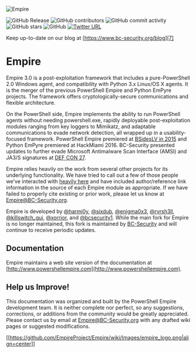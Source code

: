 ![Empire](https://user-images.githubusercontent.com/20302208/70022749-1ad2b080-154a-11ea-9d8c-1b42632fd9f9.jpg)

[1.1]: http://i.imgur.com/tXSoThF.png (twitter icon with padding)
[2.1]: http://i.imgur.com/P3YfQoD.png (facebook icon with padding)
[3.1]: http://i.imgur.com/yCsTjba.png (google plus icon with padding)
[4.1]: http://i.imgur.com/YckIOms.png (tumblr icon with padding)
[5.1]: http://i.imgur.com/1AGmwO3.png (dribbble icon with padding)
[6.1]: http://i.imgur.com/0o48UoR.png (github icon with padding)

[1]: https://twitter.com/bcsecurity1
[2]: http://www.facebook.com/XXXXXXX
[3]: https://plus.google.com/XXXXXXX
[4]: http://XXXXXXX.tumblr.com
[5]: http://dribbble.com/XXXXXXX
[6]: http://www.github.com/BC-SECURITY
[7]: https://www.bc-security.org/blog

![GitHub Release](https://img.shields.io/github/v/release/BC-SECURITY/Empire)
![GitHub contributors](https://img.shields.io/github/contributors/BC-SECURITY/Empire)
![GitHub commit activity](https://img.shields.io/github/commit-activity/m/BC-SECURITY/Empire)
![GitHub stars](https://img.shields.io/github/stars/BC-SECURITY/Empire)
![GitHub](https://img.shields.io/github/license/BC-Security/Empire)
[![Twitter URL](https://img.shields.io/twitter/url/https/twitter.com/fold_left.svg?style=flat)](https://twitter.com/BCSecurity1)

Keep up-to-date on our blog at [https://www.bc-security.org/blog][7]

# Empire
Empire 3.0 is a post-exploitation framework that includes a pure-PowerShell 2.0 Windows agent, and compatibility with Python 3.x Linux/OS X agents. It is the merger of the previous PowerShell Empire and Python EmPyre projects. The framework offers cryptologically-secure communications and flexible architecture.

On the PowerShell side, Empire implements the ability to run PowerShell agents without needing powershell.exe, rapidly deployable post-exploitation modules ranging from key loggers to Mimikatz, and adaptable communications to evade network detection, all wrapped up in a usability-focused framework. PowerShell Empire premiered at [BSidesLV in 2015](https://www.youtube.com/watch?v=Pq9t59w0mUI) and Python EmPyre premiered at HackMiami 2016. BC-Security presented updates to further evade Microsoft Antimalware Scan Interface (AMSI) and JA3/S signatures at [DEF CON 27](https://github.com/BC-SECURITY/DEFCON27).

Empire relies heavily on the work from several other projects for its underlying functionality. We have tried to call out a few of those people we've interacted with [heavily here](http://www.powershellempire.com/?page_id=2) and have included author/reference link information in the source of each Empire module as appropriate. If we have failed to properly cite existing or prior work, please let us know at Empire@BC-Security.org.

Empire is developed by [@harmj0y](https://twitter.com/harmj0y), [@sixdub](https://twitter.com/sixdub), [@enigma0x3](https://twitter.com/enigma0x3), [@rvrsh3ll](https://twitter.com/424f424f), [@killswitch_gui](https://twitter.com/killswitch_gui), [@xorrior](https://twitter.com/xorrior), and [@bcsecurity1](https://twitter.com/BCSecurity1). While the main fork for Empire is no longer maintained, this fork is maintained by [BC-Security](https://www.bc-security.org) and will continue to receive periodic updates.

## Documentation
Empire maintains a web site version of the documentation at [http://www.powershellempire.com](http://www.powershellempire.com). 

## Help us Improve!

This documentation was organized and built by the PowerShell Empire development team. It is neither complete nor perfect, so any suggestions, corrections, or additions from the community would be greatly appreciated. Please contact us by email at Empire@BC-Security.org with any drafted wiki pages or suggested modifications.

[[https://github.com/EmpireProject/Empire/wiki/Images/empire_logo.png|align=center]]